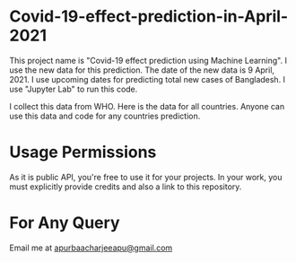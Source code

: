 # Covid-19-effect-prediction-in-April-2021
 This project name is "Covid-19 effect prediction using Machine Learning". I use the new data for this prediction. The date of the new data is 9 April, 2021. I use upcoming dates for predicting total new cases of Bangladesh. I use "Jupyter Lab" to run this code. 
 
 I collect this data from WHO. Here is the data for all countries. Anyone can use this data and code for any countries prediction.

# Usage Permissions
As it is public API, you're free to use it for your projects. In your work, you must explicitly provide credits and also a link to this repository.


# For Any Query
Email me at apurbaacharjeeapu@gmail.com
